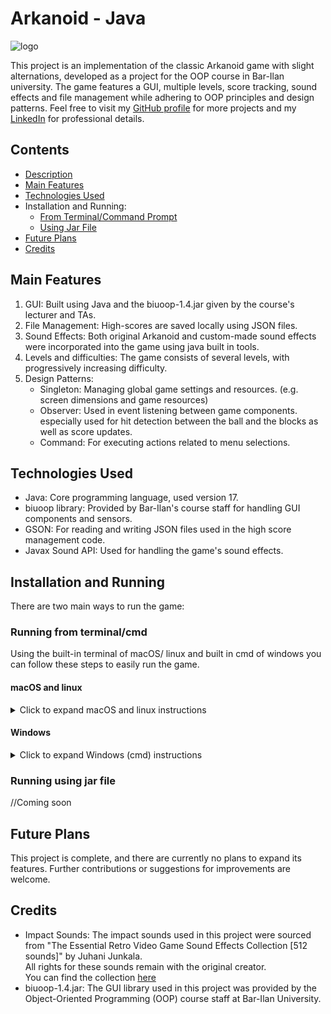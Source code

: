 # Arkanoid - Java

<img src="https://github.com/YuvalAnteby/Arkanoid/blob/main/resources/logo.jpg" alt="logo">

This project is an implementation of the classic Arkanoid game with slight alternations, developed as a project for the OOP course in Bar-Ilan university.
The game features a GUI, multiple levels, score tracking, sound effects and file management while adhering to OOP principles and design patterns.
Feel free to visit my [GitHub profile](https://github.com/YuvalAnteby) for more projects and my [LinkedIn](https://www.linkedin.com/in/yuval-anteby/) for professional details.

## Contents

- [Description](#arkanoid---java)
- [Main Features](#main-features)
- [Technologies Used](#technologies-used)
- Installation and Running:
   - [From Terminal/Command Prompt](#running-from-terminalcmd)
   - [Using Jar File](#running-using-jar-file)
- [Future Plans](#future-plans)
- [Credits](#credits)

## Main Features

1. GUI: Built using Java and the biuoop-1.4.jar given by the course's lecturer and TAs.
2. File Management: High-scores are saved locally using JSON files.
3. Sound Effects: Both original Arkanoid and custom-made sound effects were incorporated into the game using java built in tools.
4. Levels and difficulties: The game consists of several levels, with progressively increasing difficulty.
5. Design Patterns:
    * Singleton: Managing global game settings and resources. (e.g. screen dimensions and game resources)
    * Observer: Used in event listening between game components. especially used for hit detection between the ball and the blocks as well as score updates.
    * Command: For executing actions related to menu selections.

## Technologies Used
* Java: Core programming language, used version 17.
* biuoop library: Provided by Bar-Ilan's course staff for handling GUI components and sensors.
* GSON: For reading and writing JSON files used in the high score management code.  
* Javax Sound API: Used for handling the game's sound effects.

## Installation and Running

There are two main ways to run the game:

### Running from terminal/cmd
Using the built-in terminal of macOS/ linux and built in cmd of windows you can follow these steps to easily run the game. 
#### macOS and linux

<details>
<summary>Click to expand macOS and linux instructions</summary>

1. Clone the repository:
```bash
git clone https://github.com/YuvalAnteby/Arkanoid.git
```
2. Navigate to the project directory:
```bash
cd Arkanoid
```
3. Compile the code:
```bash
javac -cp biuoop-1.4.jar:*.java
```
4. Run the game:
```bash
java -cp biuoop.jar:ArkanoidGame
```
</details>

#### Windows

<details>
<summary>Click to expand Windows (cmd) instructions</summary>

1. Clone the repository:
```bash
git clone https://github.com/YuvalAnteby/Arkanoid.git
```
2. Navigate to the project directory:
```bash
cd Arkanoid
```
3. Compile all the source code:
```bash
for /R src %f in (*.java) do javac -cp "lib/*" -d out "%f"
```
4. Run the code:
```bash
java -cp "out;lib/*" Main
```
</details>

### Running using jar file

//Coming soon

## Future Plans

This project is complete, and there are currently no plans to expand its features. Further contributions or suggestions for improvements are welcome.

## Credits
- Impact Sounds: The impact sounds used in this project were sourced from "The Essential Retro Video Game Sound Effects Collection [512 sounds]" by Juhani Junkala.<br />
All rights for these sounds remain with the original creator.<br />
  You can find the collection [here](https://opengameart.org/content/512-sound-effects-8-bit-style)
- biuoop-1.4.jar: The GUI library used in this project was provided by the Object-Oriented Programming (OOP) course staff at Bar-Ilan University.
